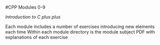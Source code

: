#CPP Modules 0-9

*Introduction to C plus plus*

Each module includes a number of exercises introducing new elements each time
Within each module directory is the module subject PDF with explanations of each exercise
